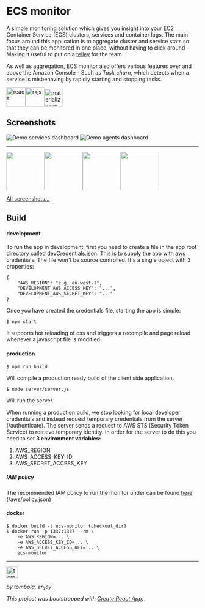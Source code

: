# ECS monitor

A simple monitoring solution which gives you insight into your EC2 Container Service (ECS) clusters, services and container logs. The main focus around this application is to aggregate cluster and service stats so that they can be monitored in one place, without having to click around - Making it useful to put on a [telley](http://www.urbandictionary.com/define.php?term=Telley) for the team. 

As well as aggregation, ECS monitor also offers various features over and above the Amazon Console - Such as _Task churn_, which detects when a service is misbehaving by rapidly starting and stopping tasks.

<img src="https://cdn.worldvectorlogo.com/logos/react.svg" height="50" title="react" alt="react" /><img src="https://avatars3.githubusercontent.com/u/984368?v=3&s=100" height="50" title="rxjs" alt="rxjs" /><img src="https://camo.githubusercontent.com/a6ee039214392d86e038c5d601f55ec60310d03c/68747470733a2f2f63646e2e7261776769742e636f6d2f7072706c782f7376672d6c6f676f732f6d61737465722f7376672f6d6174657269616c697a652e737667" height="47" title="materializecss" alt="materializecss" />

## Screenshots

<img src="/screenshots/services.png" alt="Demo services dashboard" />
<img src="/screenshots/agents.png" alt="Demo agents dashboard" />

----

<img src="/screenshots/clusters.png" height="100" /><img src="/screenshots/events.png" height="100" /><img src="/screenshots/cluster-load.gif" height="100" /><img src="/screenshots/services-load.gif" height="100" />

[All screenshots...](/screenshots)

## Build

#### development

To run the app in development, first you need to create a file in the app root directory called devCredentials.json. This is to supply the app with aws credentials. The file won't be source controlled.
It's a single object with 3 properties:

```
{
    "AWS_REGION": "e.g. eu-west-1",
    "DEVELOPMENT_AWS_ACCESS_KEY": "...",
    "DEVELOPMENT_AWS_SECRET_KEY": "..."
}
```

Once you have created the credentials file, starting the app is simple:

`$ npm start`

It supports hot reloading of css and triggers a recompile and page reload whenever a javascript file is modified.


#### production

`$ npm run build`

Will compile a production ready build of the client side application.

`$ node server/server.js`

Will run the server.

When running a production build, we stop looking for local developer credentials and instead request temporary credentials from the server (/authenticate). The server sends a request to AWS STS (Security Token Service) to retrieve temporary identity.
In order for the server to do this you need to set **3 environment variables:**

1. AWS_REGION 
2. AWS_ACCESS_KEY_ID
3. AWS_SECRET_ACCESS_KEY

##### IAM policy

The recommended IAM policy to run the monitor under can be found [here (/aws/policy.json)](/aws/policy.json)


#### docker

```
$ docker build -t ecs-monitor {checkout_dir}
$ docker run -p 1337:1337 --rm \
    -e AWS_REGION=... \
    -e AWS_ACCESS_KEY_ID=... \
    -e AWS_SECRET_ACCESS_KEY=... \
    ecs-monitor
```

----

<img src="https://uk-aws-cloud-resources.tombola.com/v201702271355/images/Logos/tombola_logo_teal_on_transparent.png" title="tombola" alt="tombola" height="30" />

_by tombola, enjoy_

_This project was bootstrapped with [Create React App](https://github.com/facebookincubator/create-react-app)._
